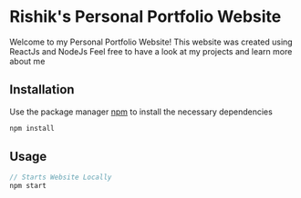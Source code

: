 # Rishik's Personal Portfolio Website

Welcome to my Personal Portfolio Website! 
This website was created using ReactJs and NodeJs
Feel free to have a look at my projects and learn more about me

## Installation

Use the package manager [npm](https://www.npmjs.com/) to install the necessary dependencies

```bash
npm install
```

## Usage

```JavaScript
// Starts Website Locally 
npm start

